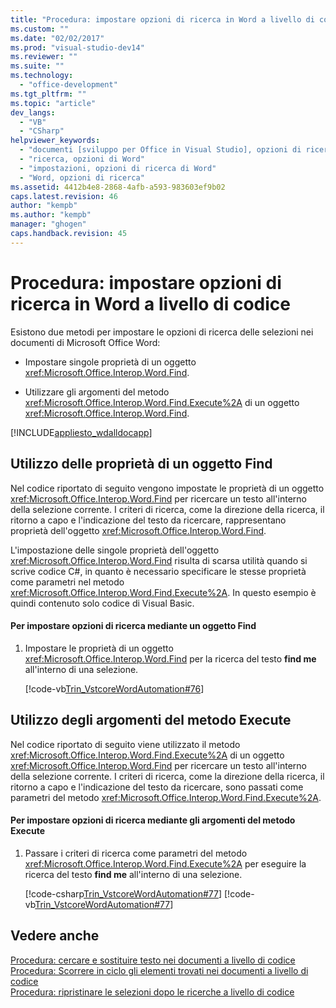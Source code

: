 ```yaml
---
title: "Procedura: impostare opzioni di ricerca in Word a livello di codice | Microsoft Docs"
ms.custom: ""
ms.date: "02/02/2017"
ms.prod: "visual-studio-dev14"
ms.reviewer: ""
ms.suite: ""
ms.technology: 
  - "office-development"
ms.tgt_pltfrm: ""
ms.topic: "article"
dev_langs: 
  - "VB"
  - "CSharp"
helpviewer_keywords: 
  - "documenti [sviluppo per Office in Visual Studio], opzioni di ricerca"
  - "ricerca, opzioni di Word"
  - "impostazioni, opzioni di ricerca di Word"
  - "Word, opzioni di ricerca"
ms.assetid: 4412b4e8-2868-4afb-a593-983603ef9b02
caps.latest.revision: 46
author: "kempb"
ms.author: "kempb"
manager: "ghogen"
caps.handback.revision: 45
---
```

# Procedura: impostare opzioni di ricerca in Word a livello di codice
  Esistono due metodi per impostare le opzioni di ricerca delle selezioni nei documenti di Microsoft Office Word:  
  
-   Impostare singole proprietà di un oggetto <xref:Microsoft.Office.Interop.Word.Find>.  
  
-   Utilizzare gli argomenti del metodo <xref:Microsoft.Office.Interop.Word.Find.Execute%2A> di un oggetto <xref:Microsoft.Office.Interop.Word.Find>.  
  
 [!INCLUDE[appliesto_wdalldocapp](../vsto/includes/appliesto-wdalldocapp-md.md)]  
  
## Utilizzo delle proprietà di un oggetto Find  
 Nel codice riportato di seguito vengono impostate le proprietà di un oggetto <xref:Microsoft.Office.Interop.Word.Find> per ricercare un testo all'interno della selezione corrente.  I criteri di ricerca, come la direzione della ricerca, il ritorno a capo e l'indicazione del testo da ricercare, rappresentano proprietà dell'oggetto <xref:Microsoft.Office.Interop.Word.Find>.  
  
 L'impostazione delle singole proprietà dell'oggetto <xref:Microsoft.Office.Interop.Word.Find> risulta di scarsa utilità quando si scrive codice C\#, in quanto è necessario specificare le stesse proprietà come parametri nel metodo <xref:Microsoft.Office.Interop.Word.Find.Execute%2A>.  In questo esempio è quindi contenuto solo codice di Visual Basic.  
  
#### Per impostare opzioni di ricerca mediante un oggetto Find  
  
1.  Impostare le proprietà di un oggetto <xref:Microsoft.Office.Interop.Word.Find> per la ricerca del testo **find me** all'interno di una selezione.  
  
     [!code-vb[Trin_VstcoreWordAutomation#76](../snippets/visualbasic/VS_Snippets_OfficeSP/Trin_VstcoreWordAutomation/VB/ThisDocument.vb#76)]  
  
## Utilizzo degli argomenti del metodo Execute  
 Nel codice riportato di seguito viene utilizzato il metodo <xref:Microsoft.Office.Interop.Word.Find.Execute%2A> di un oggetto <xref:Microsoft.Office.Interop.Word.Find> per ricercare un testo all'interno della selezione corrente.  I criteri di ricerca, come la direzione della ricerca, il ritorno a capo e l'indicazione del testo da ricercare, sono passati come parametri del metodo <xref:Microsoft.Office.Interop.Word.Find.Execute%2A>.  
  
#### Per impostare opzioni di ricerca mediante gli argomenti del metodo Execute  
  
1.  Passare i criteri di ricerca come parametri del metodo <xref:Microsoft.Office.Interop.Word.Find.Execute%2A> per eseguire la ricerca del testo **find me** all'interno di una selezione.  
  
     [!code-csharp[Trin_VstcoreWordAutomation#77](../snippets/csharp/VS_Snippets_OfficeSP/Trin_VstcoreWordAutomation/CS/ThisDocument.cs#77)]
     [!code-vb[Trin_VstcoreWordAutomation#77](../snippets/visualbasic/VS_Snippets_OfficeSP/Trin_VstcoreWordAutomation/VB/ThisDocument.vb#77)]  
  
## Vedere anche  
 [Procedura: cercare e sostituire testo nei documenti a livello di codice](../vsto/how-to-programmatically-search-for-and-replace-text-in-documents.md)   
 [Procedura: Scorrere in ciclo gli elementi trovati nei documenti a livello di codice](../vsto/how-to-programmatically-loop-through-found-items-in-documents.md)   
 [Procedura: ripristinare le selezioni dopo le ricerche a livello di codice](../vsto/how-to-programmatically-restore-selections-after-searches.md)  
  
  